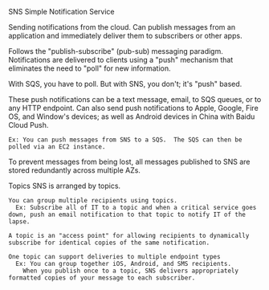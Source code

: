 SNS
  Simple Notification Service

  Sending notifications from the cloud.
    Can publish messages from an application and immediately deliver them to subscribers or other apps.

  Follows the "publish-subscribe" (pub-sub) messaging paradigm.
    Notifications are delivered to clients using a "push" mechanism that eliminates the need to "poll" for new information.

  With SQS, you have to poll.  But with SNS, you don't; it's "push" based.

  These push notifications can be a text message, email, to SQS queues, or to any HTTP endpoint.
    Can also send push notifications to Apple, Google, Fire OS, and Window's devices; as well as Android devices in China with Baidu Cloud Push.

    Ex: You can push messages from SNS to a SQS.  The SQS can then be polled via an EC2 instance. 

  To prevent messages from being lost, all messages published to SNS are stored redundantly across multiple AZs.

  Topics
    SNS is arranged by topics.

    You can group multiple recipients using topics.
      Ex: Subscribe all of IT to a topic and when a critical service goes down, push an email notification to that topic to notify IT of the lapse.

    A topic is an "access point" for allowing recipients to dynamically subscribe for identical copies of the same notification.

    One topic can support deliveries to multiple endpoint types
      Ex: You can group together iOS, Android, and SMS recipients.
        When you publish once to a topic, SNS delivers appropriately formatted copies of your message to each subscriber.







